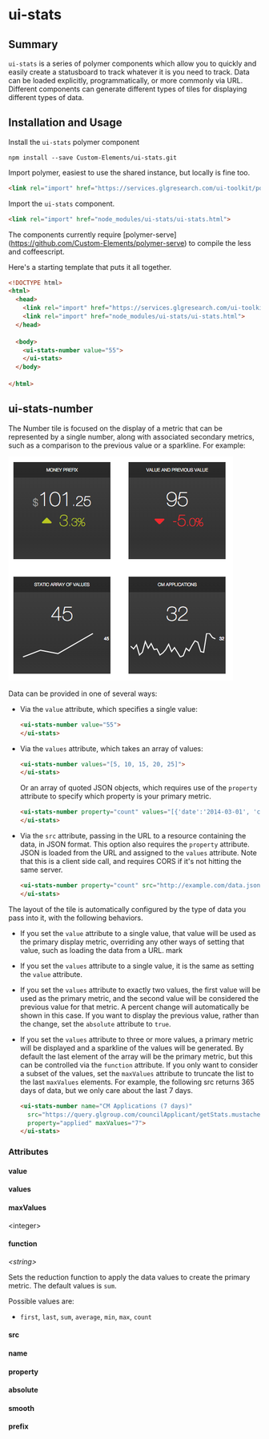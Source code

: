 # ui-stats

## Summary

`ui-stats` is a series of polymer components which allow you to quickly and easily create a statusboard to track whatever it is you need to track. Data can be loaded explicitly, programmatically, or more commonly via URL. Different components can generate different types of tiles for displaying different types of data.


## Installation and Usage

Install the `ui-stats` polymer component

    npm install --save Custom-Elements/ui-stats.git
    
Import polymer, easiest to use the shared instance, but locally is fine too.

```html
<link rel="import" href="https://services.glgresearch.com/ui-toolkit/polymer.html">
```
    
Import the `ui-stats` component.

```html
<link rel="import" href="node_modules/ui-stats/ui-stats.html">
```

The components currently require [polymer-serve] (https://github.com/Custom-Elements/polymer-serve) to compile the less and coffeescript.

Here's a starting template that puts it all together.

```html
<!DOCTYPE html>
<html>
  <head>
    <link rel="import" href="https://services.glgresearch.com/ui-toolkit/polymer.html">    
    <link rel="import" href="node_modules/ui-stats/ui-stats.html">
  </head>

  <body>
    <ui-stats-number value="55">
    </ui-stats>
  </body>

</html>
```

## ui-stats-number

The Number tile is focused on the display of a metric that can be represented by a single number, along with associated secondary metrics, such as a comparison to the previous value or a sparkline. For example:

![screenshot](images/screenshot1.png)

Data can be provided in one of several ways:

* Via the `value` attribute, which specifies a single value:

  ```html
  <ui-stats-number value="55">
  </ui-stats>
  ```

* Via the `values` attribute, which takes an array of values:

  ```html
  <ui-stats-number values="[5, 10, 15, 20, 25]">
  </ui-stats>
  ```

  Or an array of quoted JSON objects, which requires use of the `property` attribute to specify which property is your primary metric.

  ```html
  <ui-stats-number property="count" values="[{'date':'2014-03-01', 'count':10}, {'date':'2014-03-02', 'count':15}, {'date':'2014-03-03', 'count':11}]">
  </ui-stats>
  ```

* Via the `src` attribute, passing in the URL to a resource containing the data, in JSON format. This option also requires the `property` attribute. JSON is loaded from the URL and assigned to the `values` attribute. Note that this is a client side call, and requires CORS if it's not hitting the same server.

  ```html
  <ui-stats-number property="count" src="http://example.com/data.json">
  </ui-stats>
  ```

The layout of the tile is automatically configured by the type of data you pass into it, with the following behaviors.

* If you set the `value` attribute to a single value, that value will be used as the primary display metric, overriding any other ways of setting that value, such as loading the data from a URL.
mark
* If you set the `values` attribute to a single value, it is the same as setting the `value` attribute.

* If you set the `values` attribute to exactly two values, the first value will be used as the primary metric, and the second value will be considered the previous value for that metric. A percent change will automatically be shown in this case. If you want to display the previous value, rather than the change, set the `absolute` attribute to `true`.

* If you set the `values` attribute to three or more values, a primary metric will be displayed and a sparkline of the values will be generated. By default the last element of the array will be the primary metric, but this can be controlled via the `function` attribute. If you only want to consider a subset of the values, set the `maxValues` attribute to truncate the list to the last `maxValues` elements. For example, the following src returns 365 days of data, but we only care about the last 7 days.
  
  ```html
  <ui-stats-number name="CM Applications (7 days)" 
    src="https://query.glgroup.com/councilApplicant/getStats.mustache"
    property="applied" maxValues="7">
  </ui-stats>
  ```

### Attributes

#### value

#### values

#### maxValues

&lt;integer&gt;

#### function

_&lt;string&gt;_

Sets the reduction function to apply the data values to create the primary metric. The default values is `sum`.

Possible values are:
  * `first`, `last`, `sum`, `average`, `min`, `max`, `count`

#### src

#### name

#### property

#### absolute

#### smooth

#### prefix
